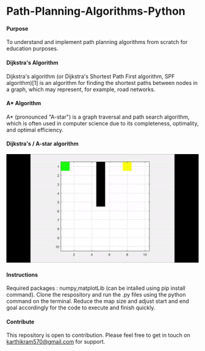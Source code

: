 # Path-Planning-Algorithms-Python

#### Purpose
To understand and implement path planning algorithms from scratch for education purposes.

#### Dijkstra's Algorithm
Dijkstra's algorithm (or Dijkstra's Shortest Path First algorithm, SPF algorithm)[1] is an algorithm for finding the shortest paths between nodes in a graph, which may represent, for example, road networks.

#### A* Algorithm
A* (pronounced "A-star") is a graph traversal and path search algorithm, which is often used in computer science due to its completeness, optimality, and optimal efficiency.

#### Dijkstra's / A-star algorithm
![aly_text](https://github.com/karthikram05/Path-Planning-Algorithms-Python/blob/master/Results/upload.gif)

#### Instructions
Required packages : numpy,matplotLib (can be intalled using pip install command).
Clone the respository and run the .py files using the python command on the terminal.
Reduce the map size and adjust start and end goal accordingly for the code to execute and finish quickly.

#### Contribute
This repository is open to contribution. Please feel free to get in touch on karthikram570@gmail.com for support.
